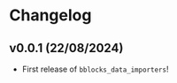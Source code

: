 # Changelog

<!--next-version-placeholder-->

## v0.0.1 (22/08/2024)

- First release of `bblocks_data_importers`!